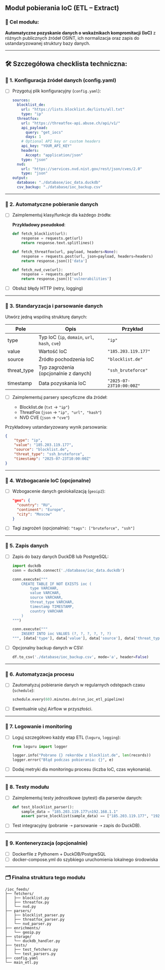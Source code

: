 

##  **Moduł pobierania IoC (ETL – Extract)**

### 📌 Cel modułu:

**Automatyczne pozyskanie danych o wskaźnikach kompromitacji (IoC)** z różnych publicznych źródeł OSINT, ich normalizacja oraz zapis do ustandaryzowanej struktury bazy danych.

---

## 🛠️ **Szczegółowa checklista techniczna**:

### 🔸 1. **Konfiguracja źródeł danych (config.yaml)**

* [ ] Przygotuj plik konfiguracyjny (`config.yaml`):

  ```yaml
  sources:
    blocklist_de:
      url: "https://lists.blocklist.de/lists/all.txt"
      type: "ip"
    threatfox:
      url: "https://threatfox-api.abuse.ch/api/v1/"
      api_payload:
        query: "get_iocs"
        days: 1
      # Optional API key or custom headers
      api_key: "YOUR_API_KEY"
      headers:
        Accept: "application/json"
      type: "json"
    nvd:
      url: "https://services.nvd.nist.gov/rest/json/cves/2.0"
      type: "json"
  output:
    database: "./database/ioc_data.duckdb"
    csv_backup: "./database/ioc_backup.csv"
  ```

---

### 🔸 2. **Automatyczne pobieranie danych**

* [ ] Zaimplementuj klasy/funkcje dla każdego źródła:

  **Przykładowy pseudokod**:

  ```python
  def fetch_blocklist(url):
      response = requests.get(url)
      return response.text.splitlines()

  def fetch_threatfox(url, payload, headers=None):
      response = requests.post(url, json=payload, headers=headers)
      return response.json()['data']

  def fetch_nvd_cve(url):
      response = requests.get(url)
      return response.json()['vulnerabilities']
  ```

* [ ] Obsłuż błędy HTTP (retry, logging)

---

### 🔸 3. **Standaryzacja i parsowanie danych**

Utwórz jedną wspólną strukturę danych:

| Pole         | Opis                                           | Przykład                 |
| ------------ | ---------------------------------------------- | ------------------------ |
| type         | Typ IoC (`ip`, `domain`, `url`, `hash`, `cve`) | `"ip"`                   |
| value        | Wartość IoC                                    | `"185.203.119.177"`      |
| source       | Źródło pochodzenia IoC                         | `"blocklist.de"`         |
| threat\_type | Typ zagrożenia (opcjonalnie z danych)          | `"ssh_bruteforce"`       |
| timestamp    | Data pozyskania IoC                            | `"2025-07-23T10:00:00Z"` |

* [ ] Zaimplementuj parsery specyficzne dla źródeł:

  * Blocklist.de (`txt` → `"ip"`)
  * ThreatFox (`json` → `"ip", "url", "hash"`)
  * NVD CVE (`json` → `"cve"`)

Przykładowy ustandaryzowany wynik parsowania:

```json
{
    "type": "ip",
    "value": "185.203.119.177",
    "source": "blocklist.de",
    "threat_type": "ssh_bruteforce",
    "timestamp": "2025-07-23T10:00:00Z"
}
```

---

### 🔸 4. **Wzbogacanie IoC (opcjonalne)**

* [ ] Wzbogacenie danych geolokalizacją (`geoip2`):

  ```json
  "geo": {
    "country": "RU",
    "continent": "Europe",
    "city": "Moscow"
  }
  ```
* [ ] Tagi zagrożeń (opcjonalnie): `"tags": ["bruteforce", "ssh"]`

---

### 🔸 5. **Zapis danych**

* [ ] Zapis do bazy danych DuckDB lub PostgreSQL:

  ```python
  import duckdb
  conn = duckdb.connect('./database/ioc_data.duckdb')

  conn.execute("""
      CREATE TABLE IF NOT EXISTS ioc (
          type VARCHAR, 
          value VARCHAR, 
          source VARCHAR, 
          threat_type VARCHAR, 
          timestamp TIMESTAMP, 
          country VARCHAR
      )
  """)

  conn.execute("""
      INSERT INTO ioc VALUES (?, ?, ?, ?, ?, ?)
  """, [data['type'], data['value'], data['source'], data['threat_type'], data['timestamp'], data['geo']['country']])
  ```

* [ ] Opcjonalny backup danych w CSV:

  ```python
  df.to_csv('./database/ioc_backup.csv', mode='a', header=False)
  ```

---

### 🔸 6. **Automatyzacja procesu**

* [ ] Zautomatyzuj pobieranie danych w regularnych odstępach czasu (`schedule`):

  ```python
  schedule.every(60).minutes.do(run_ioc_etl_pipeline)
  ```
* [ ] Ewentualnie użyj Airflow w przyszłości.

---

### 🔸 7. **Logowanie i monitoring**

* [ ] Loguj szczegółowo każdy etap ETL (`loguru`, `logging`):

  ```python
  from loguru import logger

  logger.info("Pobrano {} rekordów z blocklist.de", len(records))
  logger.error("Błąd podczas pobierania: {}", e)
  ```
* [ ] Dodaj metryki dla monitoringu procesu (liczba IoC, czas wykonania).

---

### 🔸 8. **Testy modułu**

* [ ] Zaimplementuj testy jednostkowe (pytest) dla parserów danych:

  ```python
  def test_blocklist_parser():
      sample_data = "185.203.119.177\n192.168.1.1"
      assert parse_blocklist(sample_data) == ["185.203.119.177", "192.168.1.1"]
  ```
* [ ] Test integracyjny (pobranie ➝ parsowanie ➝ zapis do DuckDB).

---

### 🔸 9. **Konteneryzacja (opcjonalnie)**

* [ ] Dockerfile z Pythonem + DuckDB/PostgreSQL
* [ ] docker-compose.yml do szybkiego uruchomienia lokalnego środowiska

---

### 🗂 **Finalna struktura tego modułu**

```
/ioc_feeds/
├── fetchers/
│   ├── blocklist.py
│   ├── threatfox.py
│   └── nvd.py
├── parsers/
│   ├── blocklist_parser.py
│   ├── threatfox_parser.py
│   └── nvd_parser.py
├── enrichments/
│   └── geoip.py
├── storage/
│   └── duckdb_handler.py
├── tests/
│   ├── test_fetchers.py
│   └── test_parsers.py
├── config.yaml
└── main_etl.py
```

